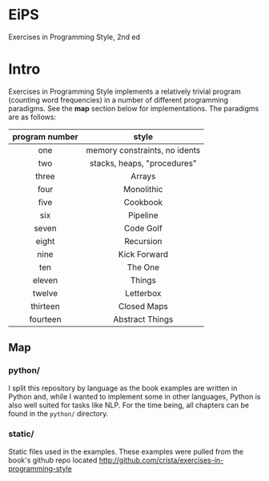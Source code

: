 # EiPS
Exercises in Programming Style, 2nd ed

# Intro
Exercises in Programming Style implements a relatively trivial program (counting word frequencies) in a number of different programming paradigms. See the **map** section below for implementations. The paradigms are as follows:

| program number |             style             |
|:--------------:|:-----------------------------:|
|      one       | memory constraints, no idents |
|      two       |  stacks, heaps, "procedures"  |
|     three      |            Arrays             |
|      four      |          Monolithic           |
|      five      |           Cookbook            |
|      six       |           Pipeline            |
|     seven      |           Code Golf           |
|     eight      |           Recursion           |
|      nine      |         Kick Forward          |
|      ten       |            The One            |
|     eleven     |            Things             |
|     twelve     |           Letterbox           |
|    thirteen    |          Closed Maps          |
|    fourteen    |        Abstract Things        |

## Map
### python/
I split this repository by language as the book examples are written in Python and, while I wanted to implement some in other languages, Python is also well suited for tasks like NLP.
For the time being, all chapters can be found in the `python/` directory.

### static/
Static files used in the examples. These examples were pulled from the book's github repo located http://github.com/crista/exercises-in-programming-style
